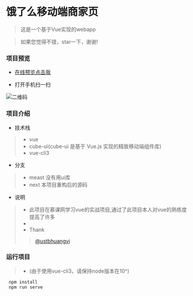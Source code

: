 # 饿了么移动端商家页
 > 这是一个基于Vue实现的webapp
 
 > 如果您觉得不错，star一下，谢谢!

### 项目预览
 * [在线预览点击我](http://47.107.78.59/elm/)
 
 * 打开手机扫一扫 
 
 [二维码]: https://s2.ax1x.com/2019/02/26/kIXWMF.png
 
![二维码]

### 项目介绍
* 技术栈
 > * vue 
 > * cube-ui(cube-ui 是基于 Vue.js 实现的精致移动端组件库)
 > * vue-cli3
 
* 分支
 > * meast 没有用ui库 
 > * next 本项目重构后的源码
 
* 说明
 > * 此项目在慕课网学习vue的实战项目,通过了此项目本人对vue的熟练度提高了许多
 > * 
 > * Thank
  > > [@ustbhuangyi](http://ustbhuangyi.com)
 
 


### 运行项目
> * (由于使用vue-cli3，请保持node版本在10^)
```
 npm install 
 npm run serve
```



